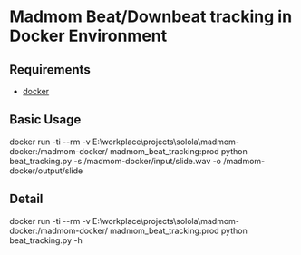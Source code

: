 # Madmom Beat/Downbeat tracking in Docker Environment

## Requirements
- [docker](https://www.docker.com/)

## Basic Usage
docker run -ti --rm -v E:\workplace\projects\solola\madmom-docker:/madmom-docker/ madmom_beat_tracking:prod python beat_tracking.py -s /madmom-docker/input/slide.wav -o /madmom-docker/output/slide

## Detail
docker run -ti --rm -v E:\workplace\projects\solola\madmom-docker:/madmom-docker/ madmom_beat_tracking:prod python beat_tracking.py -h
